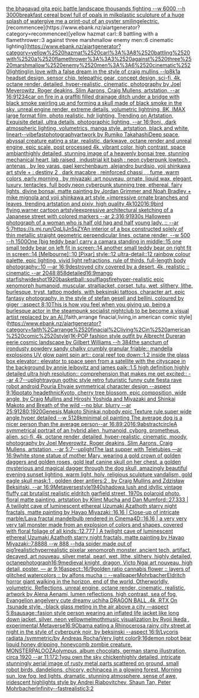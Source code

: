 [the bhagavad gita epic battle landscape thousands fighting --w 6000 --h 3000](https://www.ebank.nz/aiartgenerator?category=the%2520bhagavad%2520gita%2520epic%2520battle%2520landscape%2520thousands%2520fighting%2520--w%25206000%2520--h%25203000)[breakfast cereal bowl full of opals in milk](https://www.ebank.nz/aiartgenerator?category=breakfast%2520cereal%2520bowl%2520full%2520of%2520opals%2520in%2520milk)[plastic sculpture of a huge splash of water](https://www.ebank.nz/aiartgenerator?category=plastic%2520sculpture%2520of%2520a%2520huge%2520splash%2520of%2520water)[give me a print-out of an oyster smiling](https://www.ebank.nz/aiartgenerator?category=give%2520me%2520a%2520print-out%2520of%2520an%2520oyster%2520smiling)[electric.](https://www.ebank.nz/aiartgenerator?category=electric.)[recommencee](https://www.ebank.nz/aiartgenerator?category=recommencee)[yellow hazmat carl::8 battling with a flamethrower::3 against three marshmallow enemy men::6 cinematic lighting](https://www.ebank.nz/aiartgenerator?category=yellow%2520hazmat%2520carl%3A%3A8%2520battling%2520with%2520a%2520flamethrower%3A%3A3%2520against%2520three%2520marshmallow%2520enemy%2520men%3A%3A6%2520cinematic%2520lighting)[in love with a false dream in the style of craig mullins --lp](https://www.ebank.nz/aiartgenerator?category=in%2520love%2520with%2520a%2520false%2520dream%2520in%2520the%2520style%2520of%2520craig%2520mullins%2520--lp)[8k](https://www.ebank.nz/aiartgenerator?category=8k)[1](https://www.ebank.nz/aiartgenerator?category=1)[a headset design, sensor chip, telepathic gear, concept design, sci-fi, 4k, octane render, detailed, hyper-realistic, cinematic, photography by Joel Meyerowitz, Roger deakins, Slim Aarons, Craig Mullens, artstation, --ar 16:9](https://www.ebank.nz/aiartgenerator?category=a%2520headset%2520design%2C%2520sensor%2520chip%2C%2520telepathic%2520gear%2C%2520concept%2520design%2C%2520sci-fi%2C%25204k%2C%2520octane%2520render%2C%2520detailed%2C%2520hyper-realistic%2C%2520cinematic%2C%2520photography%2520by%2520Joel%2520Meyerowitz%2C%2520Roger%2520deakins%2C%2520Slim%2520Aarons%2C%2520Craig%2520Mullens%2C%2520artstation%2C%2520--ar%252016%3A9)[1234](https://www.ebank.nz/aiartgenerator?category=1234)[car on fire in a graffiti filled drainage ditch under a bridge with black smoke swirling up and forming a skull made of black smoke in the sky, unreal engine render, extreme details, volumetric lightning, 8K, IMAX large format film, photo realistic, hdr lighting, Trending on Artstation, Exquisite detail, ultra details, photographic lighting, --ar 16:9](https://www.ebank.nz/aiartgenerator?category=car%2520on%2520fire%2520in%2520a%2520graffiti%2520filled%2520drainage%2520ditch%2520under%2520a%2520bridge%2520with%2520black%2520smoke%2520swirling%2520up%2520and%2520forming%2520a%2520skull%2520made%2520of%2520black%2520smoke%2520in%2520the%2520sky%2C%2520unreal%2520engine%2520render%2C%2520extreme%2520details%2C%2520volumetric%2520lightning%2C%25208K%2C%2520IMAX%2520large%2520format%2520film%2C%2520photo%2520realistic%2C%2520hdr%2520lighting%2C%2520Trending%2520on%2520Artstation%2C%2520Exquisite%2520detail%2C%2520ultra%2520details%2C%2520photographic%2520lighting%2C%2520--ar%252016%3A9)[oni, ,dark atmospheric lighting, volumetrics, manga style, artstation, black and white, lineart](https://www.ebank.nz/aiartgenerator?category=oni%2C%2520%2Cdark%2520atmospheric%2520lighting%2C%2520volumetrics%2C%2520manga%2520style%2C%2520artstation%2C%2520black%2520and%2520white%2C%2520lineart)[--vibefast](https://www.ebank.nz/aiartgenerator?category=--vibefast)[photography](https://www.ebank.nz/aiartgenerator?category=photography)[artwork by Rumiko Takahashi](https://www.ebank.nz/aiartgenerator?category=artwork%2520by%2520Rumiko%2520Takahashi)[Deep space, abyssal creature eating a star, realistic, darkwave, octane render and unreal engine, epic scale, post processed 4k, vibrant color, high contrast, space ambiant](https://www.ebank.nz/aiartgenerator?category=Deep%2520space%2C%2520abyssal%2520creature%2520eating%2520a%2520star%2C%2520realistic%2C%2520darkwave%2C%2520octane%2520render%2520and%2520unreal%2520engine%2C%2520epic%2520scale%2C%2520post%2520processed%25204k%2C%2520vibrant%2520color%2C%2520high%2520contrast%2C%2520space%2520ambiant)[highly detailed, stunning image of a heavenly bonsai tree, stunning mechanical heart, lab raised , industrial kit bash : neon cyberpunk lowtech , antenas , by leo varas, gael kerchenbaum ,alejandro burdisio,  yoji shinkawa art style + : destiny 2 , dark macabre , reinforced chassi , , fume ,warm colors ,early morning , by miyazaki :art nouveau, ornate, liquid wax, elegant, luxury, tentacles, full body,neon cyberpunk stunning tree, ethereal, fairy lights, divine bonsai, matte painting by Jordan Grimmer and Noah Bradley + mike mignola and yoji shinkawa art style +impressive ornate branches and leaves, trending artstation and pixiv, high quality 4k](https://www.ebank.nz/aiartgenerator?category=highly%2520detailed%2C%2520stunning%2520image%2520of%2520a%2520heavenly%2520bonsai%2520tree%2C%2520stunning%2520mechanical%2520heart%2C%2520lab%2520raised%2520%2C%2520industrial%2520kit%2520bash%2520%3A%2520neon%2520cyberpunk%2520lowtech%2520%2C%2520antenas%2520%2C%2520by%2520leo%2520varas%2C%2520gael%2520kerchenbaum%2520%2Calejandro%2520burdisio%2C%2520%2520yoji%2520shinkawa%2520art%2520style%2520%2B%2520%3A%2520destiny%25202%2520%2C%2520dark%2520macabre%2520%2C%2520reinforced%2520chassi%2520%2C%2520%2C%2520fume%2520%2Cwarm%2520colors%2520%2Cearly%2520morning%2520%2C%2520by%2520miyazaki%2520%3Aart%2520nouveau%2C%2520ornate%2C%2520liquid%2520wax%2C%2520elegant%2C%2520luxury%2C%2520tentacles%2C%2520full%2520body%2Cneon%2520cyberpunk%2520stunning%2520tree%2C%2520ethereal%2C%2520fairy%2520lights%2C%2520divine%2520bonsai%2C%2520matte%2520painting%2520by%2520Jordan%2520Grimmer%2520and%2520Noah%2520Bradley%2520%2B%2520mike%2520mignola%2520and%2520yoji%2520shinkawa%2520art%2520style%2520%2Bimpressive%2520ornate%2520branches%2520and%2520leaves%2C%2520trending%2520artstation%2520and%2520pixiv%2C%2520high%2520quality%25204k)[1020](https://www.ebank.nz/aiartgenerator?category=1020)[16:9](https://www.ebank.nz/aiartgenerator?category=16%3A9)[bird flying,warner cartoon artstyle](https://www.ebank.nz/aiartgenerator?category=bird%2520flying%2Cwarner%2520cartoon%2520artstyle)[expressive architectural sketching of a Japanese street with colored markers --ar 2:3](https://www.ebank.nz/aiartgenerator?category=expressive%2520architectural%2520sketching%2520of%2520a%2520Japanese%2520street%2520with%2520colored%2520markers%2520--ar%25202%3A3)[16:9](https://www.ebank.nz/aiartgenerator?category=16%3A9)[1930s Halloween photograph of a woman who is half old hag and half young lady. :: --ar 5:7](https://www.ebank.nz/aiartgenerator?category=1930s%2520Halloween%2520photograph%2520of%2520a%2520woman%2520who%2520is%2520half%2520old%2520hag%2520and%2520half%2520young%2520lady.%2520%3A%3A%2520--ar%25205%3A7)[<https://s.mj.run/OqLljJn5sZY>](https://www.ebank.nz/aiartgenerator?category=%3Chttps%3A//s.mj.run/OqLljJn5sZY%3E)[An interior of a box constructed solely of thin metallic straight geometric perpendicular lines, octane render, --w 500 --h 1500](https://www.ebank.nz/aiartgenerator?category=An%2520interior%2520of%2520a%2520box%2520constructed%2520solely%2520of%2520thin%2520metallic%2520straight%2520geometric%2520perpendicular%2520lines%2C%2520octane%2520render%2C%2520--w%2520500%2520--h%25201500)[One [big teddy bear] carry a camara standing in middle::15 one small teddy bear on left fit in screen::14 another small teddy bear on right fit in screen::14 [Melbourne]::10 [Pixar] style::12 ultra-detail::12 rainbow colour palette, epic lighting, vivid light refractions, rule of thirds, full-length body photography::10 —ar 16:9](https://www.ebank.nz/aiartgenerator?category=One%2520%5Bbig%2520teddy%2520bear%5D%2520carry%2520a%2520camara%2520standing%2520in%2520middle%3A%3A15%2520one%2520small%2520teddy%2520bear%2520on%2520left%2520fit%2520in%2520screen%3A%3A14%2520another%2520small%2520teddy%2520bear%2520on%2520right%2520fit%2520in%2520screen%3A%3A14%2520%5BMelbourne%5D%3A%3A10%2520%5BPixar%5D%2520style%3A%3A12%2520ultra-detail%3A%3A12%2520rainbow%2520colour%2520palette%2C%2520epic%2520lighting%2C%2520vivid%2520light%2520refractions%2C%2520rule%2520of%2520thirds%2C%2520full-length%2520body%2520photography%3A%3A10%2520%E2%80%94ar%252016%3A9)[destroyed city covered by a desert, 4k, realistic :: cinematic --ar 2048:858](https://www.ebank.nz/aiartgenerator?category=destroyed%2520city%2520covered%2520by%2520a%2520desert%2C%25204k%2C%2520realistic%2520%3A%3A%2520cinematic%2520--ar%25202048%3A858)[detailed](https://www.ebank.nz/aiartgenerator?category=detailed)[16:9](https://www.ebank.nz/aiartgenerator?category=16%3A9)[mango starfish](https://www.ebank.nz/aiartgenerator?category=mango%2520starfish)[wideshot](https://www.ebank.nz/aiartgenerator?category=wideshot)[1920](https://www.ebank.nz/aiartgenerator?category=1920)[basketball::soul](https://www.ebank.nz/aiartgenerator?category=basketball%3A%3Asoul)[flags](https://www.ebank.nz/aiartgenerator?category=flags)[fire](https://www.ebank.nz/aiartgenerator?category=fire)[hyper-realistic epic xenomorph humanoid, muscular, straitjacket, corset, tutu, wet, slithery, lithe, burlesque, tryst, tattoo models, with beksinski tattoos, character art, epic fantasy photography, in the style of stefan gesell and bellini.  coloured by giger ::aspect 8:10](https://www.ebank.nz/aiartgenerator?category=hyper-realistic%2520epic%2520xenomorph%2520humanoid%2C%2520muscular%2C%2520straitjacket%2C%2520corset%2C%2520tutu%2C%2520wet%2C%2520slithery%2C%2520lithe%2C%2520burlesque%2C%2520tryst%2C%2520tattoo%2520models%2C%2520with%2520beksinski%2520tattoos%2C%2520character%2520art%2C%2520epic%2520fantasy%2520photography%2C%2520in%2520the%2520style%2520of%2520stefan%2520gesell%2520and%2520bellini.%2520%2520coloured%2520by%2520giger%2520%3A%3Aaspect%25208%3A10)[This is how you feel when you giving up, being a burlesque actor in the steampunk socialist nightclub to be become a visual artist replaced by an AI.](https://www.ebank.nz/aiartgenerator?category=This%2520is%2520how%2520you%2520feel%2520when%2520you%2520giving%2520up%2C%2520being%2520a%2520burlesque%2520actor%2520in%2520the%2520steampunk%2520socialist%2520nightclub%2520to%2520be%2520become%2520a%2520visual%2520artist%2520replaced%2520by%2520an%2520AI.)[faith,arrange finacial,living,in american comic style](https://www.ebank.nz/aiartgenerator?category=faith%2Carrange%2520finacial%2Cliving%2Cin%2520american%2520comic%2520style)[1](https://www.ebank.nz/aiartgenerator?category=1)[K-POP fashion style outfit by Albrecht Durer](https://www.ebank.nz/aiartgenerator?category=K-POP%2520fashion%2520style%2520outfit%2520by%2520Albrecht%2520Durer)[an eerie cosmic landscape by Gilbert Williams --h 384](https://www.ebank.nz/aiartgenerator?category=an%2520eerie%2520cosmic%2520landscape%2520by%2520Gilbert%2520Williams%2520--h%2520384)[the sanctum of iron](https://www.ebank.nz/aiartgenerator?category=the%2520sanctum%2520of%2520iron)[dusty powdery sandy chalky crumbly granular friable:: mandella explosions UV glow paint spin art:: coral reef top down::1.2 inside the glass box elevator:: elevator to space seen from a satellite with the cityscape in the background by annie leibovitz and james paik::1.5 high definition highly detailed ultra high resolution:: comprehension that makes me get excited:: --ar 4:7](https://www.ebank.nz/aiartgenerator?category=dusty%2520powdery%2520sandy%2520chalky%2520crumbly%2520granular%2520friable%3A%3A%2520mandella%2520explosions%2520UV%2520glow%2520paint%2520spin%2520art%3A%3A%2520coral%2520reef%2520top%2520down%3A%3A1.2%2520inside%2520the%2520glass%2520box%2520elevator%3A%3A%2520elevator%2520to%2520space%2520seen%2520from%2520a%2520satellite%2520with%2520the%2520cityscape%2520in%2520the%2520background%2520by%2520annie%2520leibovitz%2520and%2520james%2520paik%3A%3A1.5%2520high%2520definition%2520highly%2520detailed%2520ultra%2520high%2520resolution%3A%3A%2520comprehension%2520that%2520makes%2520me%2520get%2520excited%3A%3A%2520--ar%25204%3A7)[--uplight](https://www.ebank.nz/aiartgenerator?category=--uplight)[raygun gothic style retro futuristic funny cute fiesta rave robot android Pouria Ehyaie symmetrical character design --aspect 9:16](https://www.ebank.nz/aiartgenerator?category=raygun%2520gothic%2520style%2520retro%2520futuristic%2520funny%2520cute%2520fiesta%2520rave%2520robot%2520android%2520Pouria%2520Ehyaie%2520symmetrical%2520character%2520design%2520--aspect%25209%3A16)[potato head](https://www.ebank.nz/aiartgenerator?category=potato%2520head)[ethnic](https://www.ebank.nz/aiartgenerator?category=ethnic)[Kyoto, cherry tree blossom, epic composition, wide angle, by Craig Mullins and Hiroshi Yoshida and Miyazaki and Shinkai Makoto and Breath of the wild --no blur, blurry --ar 25:9](https://www.ebank.nz/aiartgenerator?category=Kyoto%2C%2520cherry%2520tree%2520blossom%2C%2520epic%2520composition%2C%2520wide%2520angle%2C%2520by%2520Craig%2520Mullins%2520and%2520Hiroshi%2520Yoshida%2520and%2520Miyazaki%2520and%2520Shinkai%2520Makoto%2520and%2520Breath%2520of%2520the%2520wild%2520--no%2520blur%2C%2520blurry%2520--ar%252025%3A9)[1280:1920](https://www.ebank.nz/aiartgenerator?category=1280%3A1920)[Genesis,Makoto Shinkai,nobody,epic,Texture rule,super wide angle,hyper detailed --w 512](https://www.ebank.nz/aiartgenerator?category=Genesis%2CMakoto%2520Shinkai%2Cnobody%2Cepic%2CTexture%2520rule%2Csuper%2520wide%2520angle%2Chyper%2520detailed%2520--w%2520512)[8k](https://www.ebank.nz/aiartgenerator?category=8k)[minimal oil painting The average dog is a nicer person than the average person--ar 16:8](https://www.ebank.nz/aiartgenerator?category=minimal%2520oil%2520painting%2520The%2520average%2520dog%2520is%2520a%2520nicer%2520person%2520than%2520the%2520average%2520person--ar%252016%3A8)[9:20](https://www.ebank.nz/aiartgenerator?category=9%3A20)[16:9](https://www.ebank.nz/aiartgenerator?category=16%3A9)[abstract](https://www.ebank.nz/aiartgenerator?category=abstract)[circle](https://www.ebank.nz/aiartgenerator?category=circle)[A symmetrical portrait of an hybrid alien, humanoid, cyborg, prometheus, alien, sci-fi, 4k, octane render, detailed, hyper-realistic, cinematic, moody, photography by Joel Meyerowitz, Roger deakins, Slim Aarons, Craig Mullens, artstation, --ar 5:7](https://www.ebank.nz/aiartgenerator?category=A%2520symmetrical%2520portrait%2520of%2520an%2520hybrid%2520alien%2C%2520humanoid%2C%2520cyborg%2C%2520prometheus%2C%2520alien%2C%2520sci-fi%2C%25204k%2C%2520octane%2520render%2C%2520detailed%2C%2520hyper-realistic%2C%2520cinematic%2C%2520moody%2C%2520photography%2520by%2520Joel%2520Meyerowitz%2C%2520Roger%2520deakins%2C%2520Slim%2520Aarons%2C%2520Craig%2520Mullens%2C%2520artstation%2C%2520--ar%25205%3A7)[--uplight](https://www.ebank.nz/aiartgenerator?category=--uplight)[The last supper with Teletubies —ar 16:9](https://www.ebank.nz/aiartgenerator?category=The%2520last%2520supper%2520with%2520Teletubies%2520%E2%80%94ar%252016%3A9)[white stone statue of mother Mary,  wearing a gold crown of golden daggers and golden roses, gold leaf canine skull on her chest, a golden mysterious and magical dagger through the dog skull, amazingly beautiful evening sunset lighting, warm light, holy,  religious sculpture vandalism,  gold eagle skull mask:1 , golden deer antlers:2 , by Craig Mullins and Zdzisław Beksiński,  --ar 16:9](https://www.ebank.nz/aiartgenerator?category=white%2520stone%2520statue%2520of%2520mother%2520Mary%2C%2520%2520wearing%2520a%2520gold%2520crown%2520of%2520golden%2520daggers%2520and%2520golden%2520roses%2C%2520gold%2520leaf%2520canine%2520skull%2520on%2520her%2520chest%2C%2520a%2520golden%2520mysterious%2520and%2520magical%2520dagger%2520through%2520the%2520dog%2520skull%2C%2520amazingly%2520beautiful%2520evening%2520sunset%2520lighting%2C%2520warm%2520light%2C%2520holy%2C%2520%2520religious%2520sculpture%2520vandalism%2C%2520%2520gold%2520eagle%2520skull%2520mask%3A1%2520%2C%2520golden%2520deer%2520antlers%3A2%2520%2C%2520by%2520Craig%2520Mullins%2520and%2520Zdzis%C5%82aw%2520Beksi%C5%84ski%2C%2520%2520--ar%252016%3A9)[Metaverse](https://www.ebank.nz/aiartgenerator?category=Metaverse)[style](https://www.ebank.nz/aiartgenerator?category=style)[1940](https://www.ebank.nz/aiartgenerator?category=1940)[shadow](https://www.ebank.nz/aiartgenerator?category=shadow)[a lush and idyllic vintage fluffy cat brutalist realistic eldritch garfield street, 1970s polaroid photo, floral matte painting, artstation by Klimt Mucha and Dan Mumford::27.333 | A twilight cave of luminescent ethereal Uzumaki Azathoth starry night fractals, matte painting by Hayao Miyazaki::16.16 | Close-up of intricate marble/Lava fractal mandelbulb rendered in Cinema4D::16.16 | a very very very tall monster made from an explosion of colors and shapes, covered with floral foliage of all kinds::12.777 | A twilight cave of luminescent ethereal Uzumaki Azathoth starry night fractals, matte painting by Hayao Miyazaki::7.8888 --w 888 --hd](https://www.ebank.nz/aiartgenerator?category=a%2520lush%2520and%2520idyllic%2520vintage%2520fluffy%2520cat%2520brutalist%2520realistic%2520eldritch%2520garfield%2520street%2C%25201970s%2520polaroid%2520photo%2C%2520floral%2520matte%2520painting%2C%2520artstation%2520by%2520Klimt%2520Mucha%2520and%2520Dan%2520Mumford%3A%3A27.333%2520%7C%2520A%2520twilight%2520cave%2520of%2520luminescent%2520ethereal%2520Uzumaki%2520Azathoth%2520starry%2520night%2520fractals%2C%2520matte%2520painting%2520by%2520Hayao%2520Miyazaki%3A%3A16.16%2520%7C%2520Close-up%2520of%2520intricate%2520marble/Lava%2520fractal%2520mandelbulb%2520rendered%2520in%2520Cinema4D%3A%3A16.16%2520%7C%2520a%2520very%2520very%2520very%2520tall%2520monster%2520made%2520from%2520an%2520explosion%2520of%2520colors%2520and%2520shapes%2C%2520covered%2520with%2520floral%2520foliage%2520of%2520all%2520kinds%3A%3A12.777%2520%7C%2520A%2520twilight%2520cave%2520of%2520luminescent%2520ethereal%2520Uzumaki%2520Azathoth%2520starry%2520night%2520fractals%2C%2520matte%2520painting%2520by%2520Hayao%2520Miyazaki%3A%3A7.8888%2520--w%2520888%2520--hd)[a spider made out of pig](https://www.ebank.nz/aiartgenerator?category=a%2520spider%2520made%2520out%2520of%2520pig)[1](https://www.ebank.nz/aiartgenerator?category=1)[realistic](https://www.ebank.nz/aiartgenerator?category=realistic)[hyperrealistic pixelar xenomorph monster, ancient tech, artifact, decayed, art nouveau, silver metal, pearl, wet, lithe, slithery, highly detailed, octane](https://www.ebank.nz/aiartgenerator?category=hyperrealistic%2520pixelar%2520xenomorph%2520monster%2C%2520ancient%2520tech%2C%2520artifact%2C%2520decayed%2C%2520art%2520nouveau%2C%2520silver%2520metal%2C%2520pearl%2C%2520wet%2C%2520lithe%2C%2520slithery%2C%2520highly%2520detailed%2C%2520octane)[photograph](https://www.ebank.nz/aiartgenerator?category=photograph)[16:9](https://www.ebank.nz/aiartgenerator?category=16%3A9)[medieval knight, dragon, Victo Ngai art nouveau, high detail, poster, — ar 9:16](https://www.ebank.nz/aiartgenerator?category=medieval%2520knight%2C%2520dragon%2C%2520Victo%2520Ngai%2520art%2520nouveau%2C%2520high%2520detail%2C%2520poster%2C%2520%E2%80%94%2520ar%25209%3A16)[aspect::16/9](https://www.ebank.nz/aiartgenerator?category=aspect%3A%3A16/9)[golden ratio cannabis flower :: layers of glitched watercolors :: by alfons mucha :: --wallpaper](https://www.ebank.nz/aiartgenerator?category=golden%2520ratio%2520cannabis%2520flower%2520%3A%3A%2520layers%2520of%2520glitched%2520watercolors%2520%3A%3A%2520by%2520alfons%2520mucha%2520%3A%3A%2520--wallpaper)[Mohrbacher](https://www.ebank.nz/aiartgenerator?category=Mohrbacher)[Eldritch horror giant walking in the horizon, end of the world, Otherworldly, volumetric, Reflections, unreal engine, octane render, cinematic, realistic, artwork by Alena Aenami, lumen reflections, high contrast, sea of fog, Evangelion angel](https://www.ebank.nz/aiartgenerator?category=Eldritch%2520horror%2520giant%2520walking%2520in%2520the%2520horizon%2C%2520end%2520of%2520the%2520world%2C%2520Otherworldly%2C%2520volumetric%2C%2520Reflections%2C%2520unreal%2520engine%2C%2520octane%2520render%2C%2520cinematic%2C%2520realistic%2C%2520artwork%2520by%2520Alena%2520Aenami%2C%2520lumen%2520reflections%2C%2520high%2520contrast%2C%2520sea%2520of%2520fog%2C%2520Evangelion%2520angel)[very cute dreamy uchiha DRAGON BALL .4k ,RTX On ,tsunade style. -](https://www.ebank.nz/aiartgenerator?category=very%2520cute%2520dreamy%2520uchiha%2520DRAGON%2520BALL%2520.4k%2520%2CRTX%2520On%2520%2Ctsunade%2520style.%2520-)[black glass meting in the air above a city —aspect 5:8](https://www.ebank.nz/aiartgenerator?category=black%2520glass%2520meting%2520in%2520the%2520air%2520above%2520a%2520city%2520%E2%80%94aspect%25205%3A8)[sausage](https://www.ebank.nz/aiartgenerator?category=sausage)[::](https://www.ebank.nz/aiartgenerator?category=%3A%3A)[fasion style person wearing an inflated life jacket like long down jacket, silver, neon yellow](https://www.ebank.nz/aiartgenerator?category=fasion%2520style%2520person%2520wearing%2520an%2520inflated%2520life%2520jacket%2520like%2520long%2520down%2520jacket%2C%2520silver%2C%2520neon%2520yellow)[melmoth](https://www.ebank.nz/aiartgenerator?category=melmoth)[music visualization by Ryoji Ikeda , experimental,](https://www.ebank.nz/aiartgenerator?category=music%2520visualization%2520by%2520Ryoji%2520Ikeda%2520%2C%2520experimental%2C)[Metaverse](https://www.ebank.nz/aiartgenerator?category=Metaverse)[16:9](https://www.ebank.nz/aiartgenerator?category=16%3A9)[Obama eating a Rhinoceros](https://www.ebank.nz/aiartgenerator?category=Obama%2520eating%2520a%2520Rhinoceros)[a rainy city street at night in the style of cyberpunk noir, by beksinski --aspect 16:9](https://www.ebank.nz/aiartgenerator?category=a%2520rainy%2520city%2520street%2520at%2520night%2520in%2520the%2520style%2520of%2520cyberpunk%2520noir%2C%2520by%2520beksinski%2520--aspect%252016%3A9)[/Lycoris radiata /symmetric/by Andreas Rocha/Very light color](https://www.ebank.nz/aiartgenerator?category=/Lycoris%2520radiata%2520/symmetric/by%2520Andreas%2520Rocha/Very%2520light%2520color)[9:16](https://www.ebank.nz/aiartgenerator?category=9%3A16)[demon robot bear liquid honey dripping, honeycomb zombie creature, MONSTERPALOOZA](https://www.ebank.nz/aiartgenerator?category=demon%2520robot%2520bear%2520liquid%2520honey%2520dripping%2C%2520honeycomb%2520zombie%2520creature%2C%2520MONSTERPALOOZA)[olympus, album chocolats, german stamp illustration, circa 1920 --ar 11:17](https://www.ebank.nz/aiartgenerator?category=olympus%2C%2520album%2520chocolats%2C%2520german%2520stamp%2520illustration%2C%2520circa%25201920%2520--ar%252011%3A17)[2:1](https://www.ebank.nz/aiartgenerator?category=2%3A1)[you own the sky chicken](https://www.ebank.nz/aiartgenerator?category=you%2520own%2520the%2520sky%2520chicken)[highly detailed, intricate stunningly aerial image of rusty metal parts scattered on ground, small robot birds, dandelions, chicory, echinacea in a glowing forest. Morning sun, low fog, led lights, dramatic, stunning atmosphere, sense of awe, iridescent highlights style by Andrei Riabovitchev, Shaun Tan, Peter Mohrbacher](https://www.ebank.nz/aiartgenerator?category=highly%2520detailed%2C%2520intricate%2520stunningly%2520aerial%2520image%2520of%2520rusty%2520metal%2520parts%2520scattered%2520on%2520ground%2C%2520small%2520robot%2520birds%2C%2520dandelions%2C%2520chicory%2C%2520echinacea%2520in%2520a%2520glowing%2520forest.%2520Morning%2520sun%2C%2520low%2520fog%2C%2520led%2520lights%2C%2520dramatic%2C%2520stunning%2520atmosphere%2C%2520sense%2520of%2520awe%2C%2520iridescent%2520highlights%2520style%2520by%2520Andrei%2520Riabovitchev%2C%2520Shaun%2520Tan%2C%2520Peter%2520Mohrbacher)[Infinity](https://www.ebank.nz/aiartgenerator?category=Infinity)[--fast](https://www.ebank.nz/aiartgenerator?category=--fast)[realistic](https://www.ebank.nz/aiartgenerator?category=realistic)[3:2](https://www.ebank.nz/aiartgenerator?category=3%3A2)
